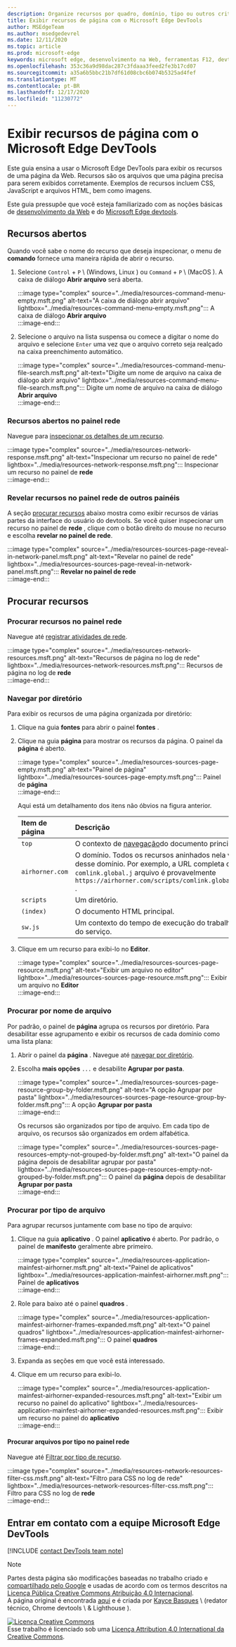 ```yaml
---
description: Organize recursos por quadro, domínio, tipo ou outros critérios.
title: Exibir recursos de página com o Microsoft Edge DevTools
author: MSEdgeTeam
ms.author: msedgedevrel
ms.date: 12/11/2020
ms.topic: article
ms.prod: microsoft-edge
keywords: microsoft edge, desenvolvimento na Web, ferramentas F12, devtools
ms.openlocfilehash: 353c36a9d98dac287c3fdaaa3feed2fe3b17cd07
ms.sourcegitcommit: a35a6b5bbc21b7df61d08cbc6b074b5325ad4fef
ms.translationtype: MT
ms.contentlocale: pt-BR
ms.lasthandoff: 12/17/2020
ms.locfileid: "11230772"
---
```

<!-- Copyright Kayce Basques 

   Licensed under the Apache License, Version 2.0 (the "License");
   you may not use this file except in compliance with the License.
   You may obtain a copy of the License at

       https://www.apache.org/licenses/LICENSE-2.0

   Unless required by applicable law or agreed to in writing, software
   distributed under the License is distributed on an "AS IS" BASIS,
   WITHOUT WARRANTIES OR CONDITIONS OF ANY KIND, either express or implied.
   See the License for the specific language governing permissions and
   limitations under the License.  -->  

# Exibir recursos de página com o Microsoft Edge DevTools  

  

Este guia ensina a usar o Microsoft Edge DevTools para exibir os recursos de uma página da Web.  Recursos são os arquivos que uma página precisa para serem exibidos corretamente.  Exemplos de recursos incluem CSS, JavaScript e arquivos HTML, bem como imagens.  

Este guia pressupõe que você esteja familiarizado com as noções básicas de [desenvolvimento da Web][MDNLearnWebDevelopment] e do [Microsoft Edge devtools][MicrosoftEdgeDevTools].  

## Recursos abertos  

Quando você sabe o nome do recurso que deseja inspecionar, o menu de **comando** fornece uma maneira rápida de abrir o recurso.  

1.  Selecione `Control` + `P` \ (Windows, Linux \) ou `Command` + `P` \ (MacOS \).  A caixa de diálogo **Abrir arquivo** será aberta.  
    
    :::image type="complex" source="../media/resources-command-menu-empty.msft.png" alt-text="A caixa de diálogo abrir arquivo" lightbox="../media/resources-command-menu-empty.msft.png":::
       A caixa de diálogo **Abrir arquivo**  
    :::image-end:::  
    
1.  Selecione o arquivo na lista suspensa ou comece a digitar o nome do arquivo e selecione `Enter` uma vez que o arquivo correto seja realçado na caixa preenchimento automático.  
    
    :::image type="complex" source="../media/resources-command-menu-file-search.msft.png" alt-text="Digite um nome de arquivo na caixa de diálogo abrir arquivo" lightbox="../media/resources-command-menu-file-search.msft.png":::
       Digite um nome de arquivo na caixa de diálogo **Abrir arquivo**  
    :::image-end:::  
    
### Recursos abertos no painel rede  

Navegue para [inspecionar os detalhes de um recurso][DevtoolsNetworkInspectDetailsResource].  

:::image type="complex" source="../media/resources-network-response.msft.png" alt-text="Inspecionar um recurso no painel de rede" lightbox="../media/resources-network-response.msft.png":::
   Inspecionar um recurso no painel de **rede**  
:::image-end:::  

### Revelar recursos no painel rede de outros painéis  

A seção [procurar recursos](#browse-resources) abaixo mostra como exibir recursos de várias partes da interface do usuário do devtools.  Se você quiser inspecionar um recurso no painel de **rede** , clique com o botão direito do mouse no recurso e escolha **revelar no painel de rede**.  

:::image type="complex" source="../media/resources-sources-page-reveal-in-network-panel.msft.png" alt-text="Revelar no painel de rede" lightbox="../media/resources-sources-page-reveal-in-network-panel.msft.png":::
   **Revelar no painel de rede**  
:::image-end:::  

## Procurar recursos  

### Procurar recursos no painel rede  

Navegue até [registrar atividades de rede][DevtoolsNetworkLogActivity].  

:::image type="complex" source="../media/resources-network-resources.msft.png" alt-text="Recursos de página no log de rede" lightbox="../media/resources-network-resources.msft.png":::
   Recursos de página no log de **rede**  
:::image-end:::  

### Navegar por diretório  

Para exibir os recursos de uma página organizada por diretório:  

1.  Clique na guia **fontes** para abrir o painel **fontes** .  
1.  Clique na guia **página** para mostrar os recursos da página.  O painel da **página** é aberto.  
    
    :::image type="complex" source="../media/resources-sources-page-empty.msft.png" alt-text="Painel de página" lightbox="../media/resources-sources-page-empty.msft.png":::
       Painel de **página**  
    :::image-end:::  
    
    Aqui está um detalhamento dos itens não óbvios na figura anterior.  
    
    | Item de página | Descrição |  
    |:--- |:--- |  
    | `top` | O contexto de [navegação][MDNInlineFrame]do documento principal. |  
    | `airhorner.com` | O domínio.  Todos os recursos aninhados nela vêm desse domínio.  Por exemplo, a URL completa do `comlink.global.j` arquivo é provavelmente `https://airhorner.com/scripts/comlink.global.js` . |  
    | `scripts` | Um diretório. |  
    | `(index)` | O documento HTML principal. |  
    | `sw.js` | Um contexto do tempo de execução do trabalho do serviço. |  
    
1.  Clique em um recurso para exibi-lo no **Editor**.  
    
    :::image type="complex" source="../media/resources-sources-page-resource.msft.png" alt-text="Exibir um arquivo no editor" lightbox="../media/resources-sources-page-resource.msft.png":::
       Exibir um arquivo no **Editor**  
    :::image-end:::  
    
### Procurar por nome de arquivo  

Por padrão, o painel de **página** agrupa os recursos por diretório.  Para desabilitar esse agrupamento e exibir os recursos de cada domínio como uma lista plana:  

1.  Abrir o painel da **página** .  Navegue até [navegar por diretório](#browse-by-directory).  
1.  Escolha **mais opções** `...` e desabilite **Agrupar por pasta**.  
    
    :::image type="complex" source="../media/resources-sources-page-resource-group-by-folder.msft.png" alt-text="A opção Agrupar por pasta" lightbox="../media/resources-sources-page-resource-group-by-folder.msft.png":::
       A opção **Agrupar por pasta**  
    :::image-end:::  
    
    Os recursos são organizados por tipo de arquivo.  Em cada tipo de arquivo, os recursos são organizados em ordem alfabética.  
    
    :::image type="complex" source="../media/resources-sources-page-resources-empty-not-grouped-by-folder.msft.png" alt-text="O painel da página depois de desabilitar agrupar por pasta" lightbox="../media/resources-sources-page-resources-empty-not-grouped-by-folder.msft.png":::
       O painel da **página** depois de desabilitar **Agrupar por pasta**  
    :::image-end:::  
    
### Procurar por tipo de arquivo  

Para agrupar recursos juntamente com base no tipo de arquivo:  

1.  Clique na guia **aplicativo** .  O painel **aplicativo** é aberto.  Por padrão, o painel de **manifesto** geralmente abre primeiro.  
    
    :::image type="complex" source="../media/resources-application-mainfest-airhorner.msft.png" alt-text="Painel de aplicativos" lightbox="../media/resources-application-mainfest-airhorner.msft.png":::
       Painel de **aplicativos**  
    :::image-end:::  
    
1.  Role para baixo até o painel **quadros** .  
    
    :::image type="complex" source="../media/resources-application-mainfest-airhorner-frames-expanded.msft.png" alt-text="O painel quadros" lightbox="../media/resources-application-mainfest-airhorner-frames-expanded.msft.png":::
       O painel **quadros**  
    :::image-end:::  
    
1.  Expanda as seções em que você está interessado.  
1.  Clique em um recurso para exibi-lo.  
    
    :::image type="complex" source="../media/resources-application-mainfest-airhorner-expanded-resources.msft.png" alt-text="Exibir um recurso no painel do aplicativo" lightbox="../media/resources-application-mainfest-airhorner-expanded-resources.msft.png":::
       Exibir um recurso no painel do **aplicativo**  
    :::image-end:::  
    
#### Procurar arquivos por tipo no painel rede  

Navegue até [Filtrar por tipo de recurso][DevtoolsNetworkFilterByResourceType].  

:::image type="complex" source="../media/resources-network-resources-filter-css.msft.png" alt-text="Filtro para CSS no log de rede" lightbox="../media/resources-network-resources-filter-css.msft.png":::
   Filtro para CSS no log de **rede**  
:::image-end:::  

## Entrar em contato com a equipe Microsoft Edge DevTools  

[!INCLUDE [contact DevTools team note](../includes/contact-devtools-team-note.md)]  

<!-- links -->  

[MicrosoftEdgeDevTools]: ../../devtools-guide-chromium/index.md "Ferramentas de desenvolvedor do Microsoft Edge (Chromium) | Documentos da Microsoft"  
[DevtoolsNetworkFilterByResourceType]: ../network/index.md#filter-by-resource-type "Filtrar por tipo de recurso-inspecionar atividade de rede no Microsoft Edge DevTools | Documentos da Microsoft"  
[DevtoolsNetworkInspectDetailsResource]: ../network/index.md#inspect-the-details-of-the-resource "Inspecionar os detalhes da atividade de rede de inspeção de recursos no Microsoft Edge DevTools | Documentos da Microsoft"  
[DevtoolsNetworkLogActivity]: ../network/index.md#log-network-activity "Registrar atividades de rede-Inspecione a atividade de rede no Microsoft Edge DevTools | Documentos da Microsoft"  

[MDNInlineFrame]: https://developer.mozilla.org/docs/Web/HTML/Element/iframe "> de<iframe: o elemento frame embutido | MDN"  
[MDNLearnWebDevelopment]: https://developer.mozilla.org/docs/Learn "Aprender sobre desenvolvimento na Web | MDN"  

> [!NOTE]
> Partes desta página são modificações baseadas no trabalho criado e [compartilhado pelo Google][GoogleSitePolicies] e usadas de acordo com os termos descritos na [Licença Pública Creative Commons Atribuição 4.0 Internacional][CCA4IL].  
> A página original é encontrada [aqui](https://developers.google.com/web/tools/chrome-devtools/resources/index) e é criada por [Kayce Basques][KayceBasques] \ (redator técnico, Chrome devtools \ & Lighthouse \).  

[![Licença Creative Commons][CCby4Image]][CCA4IL]  
Esse trabalho é licenciado sob uma [Licença Attribution 4.0 International da Creative Commons][CCA4IL].  

[CCA4IL]: https://creativecommons.org/licenses/by/4.0  
[CCby4Image]: https://i.creativecommons.org/l/by/4.0/88x31.png  
[GoogleSitePolicies]: https://developers.google.com/terms/site-policies  
[KayceBasques]: https://developers.google.com/web/resources/contributors/kaycebasques  
